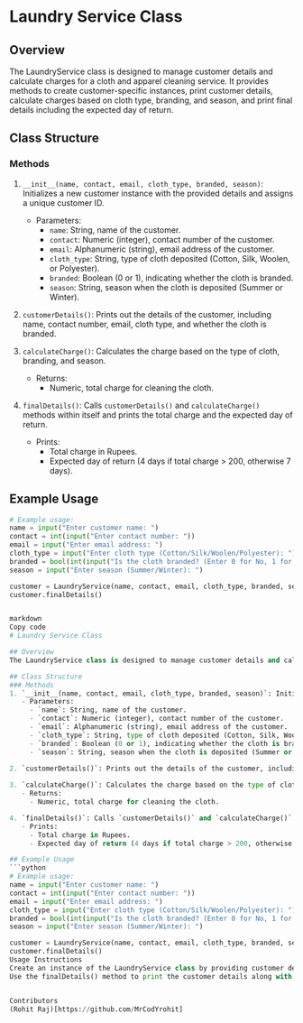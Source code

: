 # Laundry Service Class

## Overview
The LaundryService class is designed to manage customer details and calculate charges for a cloth and apparel cleaning service. It provides methods to create customer-specific instances, print customer details, calculate charges based on cloth type, branding, and season, and print final details including the expected day of return.

## Class Structure
### Methods
1. `__init__(name, contact, email, cloth_type, branded, season)`: Initializes a new customer instance with the provided details and assigns a unique customer ID.
   - Parameters:
     - `name`: String, name of the customer.
     - `contact`: Numeric (integer), contact number of the customer.
     - `email`: Alphanumeric (string), email address of the customer.
     - `cloth_type`: String, type of cloth deposited (Cotton, Silk, Woolen, or Polyester).
     - `branded`: Boolean (0 or 1), indicating whether the cloth is branded.
     - `season`: String, season when the cloth is deposited (Summer or Winter).
     
2. `customerDetails()`: Prints out the details of the customer, including name, contact number, email, cloth type, and whether the cloth is branded.

3. `calculateCharge()`: Calculates the charge based on the type of cloth, branding, and season.
   - Returns:
     - Numeric, total charge for cleaning the cloth.

4. `finalDetails()`: Calls `customerDetails()` and `calculateCharge()` methods within itself and prints the total charge and the expected day of return.
   - Prints:
     - Total charge in Rupees.
     - Expected day of return (4 days if total charge > 200, otherwise 7 days).

## Example Usage
```python
# Example usage:
name = input("Enter customer name: ")
contact = int(input("Enter contact number: "))
email = input("Enter email address: ")
cloth_type = input("Enter cloth type (Cotton/Silk/Woolen/Polyester): ")
branded = bool(int(input("Is the cloth branded? (Enter 0 for No, 1 for Yes): ")))
season = input("Enter season (Summer/Winter): ")

customer = LaundryService(name, contact, email, cloth_type, branded, season)
customer.finalDetails()


markdown
Copy code
# Laundry Service Class

## Overview
The LaundryService class is designed to manage customer details and calculate charges for a cloth and apparel cleaning service. It provides methods to create customer-specific instances, print customer details, calculate charges based on cloth type, branding, and season, and print final details including the expected day of return.

## Class Structure
### Methods
1. `__init__(name, contact, email, cloth_type, branded, season)`: Initializes a new customer instance with the provided details and assigns a unique customer ID.
   - Parameters:
     - `name`: String, name of the customer.
     - `contact`: Numeric (integer), contact number of the customer.
     - `email`: Alphanumeric (string), email address of the customer.
     - `cloth_type`: String, type of cloth deposited (Cotton, Silk, Woolen, or Polyester).
     - `branded`: Boolean (0 or 1), indicating whether the cloth is branded.
     - `season`: String, season when the cloth is deposited (Summer or Winter).
     
2. `customerDetails()`: Prints out the details of the customer, including name, contact number, email, cloth type, and whether the cloth is branded.

3. `calculateCharge()`: Calculates the charge based on the type of cloth, branding, and season.
   - Returns:
     - Numeric, total charge for cleaning the cloth.

4. `finalDetails()`: Calls `customerDetails()` and `calculateCharge()` methods within itself and prints the total charge and the expected day of return.
   - Prints:
     - Total charge in Rupees.
     - Expected day of return (4 days if total charge > 200, otherwise 7 days).

## Example Usage
```python
# Example usage:
name = input("Enter customer name: ")
contact = int(input("Enter contact number: "))
email = input("Enter email address: ")
cloth_type = input("Enter cloth type (Cotton/Silk/Woolen/Polyester): ")
branded = bool(int(input("Is the cloth branded? (Enter 0 for No, 1 for Yes): ")))
season = input("Enter season (Summer/Winter): ")

customer = LaundryService(name, contact, email, cloth_type, branded, season)
customer.finalDetails()
Usage Instructions
Create an instance of the LaundryService class by providing customer details as parameters to the constructor.
Use the finalDetails() method to print the customer details along with the calculated charge and expected day of return.


Contributors
(Rohit Raj)[https://github.com/MrCodYrohit]


